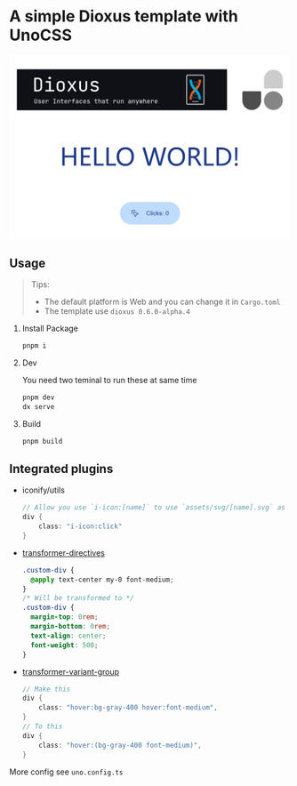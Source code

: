 # A simple Dioxus template with UnoCSS

![example](example.png)

## Usage

> Tips:
> - The default platform is Web and you can change it in `Cargo.toml`
> - The template use `dioxus 0.6.0-alpha.4`


1. Install Package

   ```sh
   pnpm i
   ```

2. Dev

   You need two teminal to run these at same time

   ```sh
   pnpm dev
   dx serve
   ```

3. Build

   ```sh
   pnpm build
   ```

## Integrated plugins

- iconify/utils

  ```rs
  // Allow you use `i-icon:[name]` to use `assets/svg/[name].svg` as a icon
  div {
      class: "i-icon:click"
  }
  ```

- [transformer-directives](https://unocss.dev/transformers/directives#directives-transformer)

  ```css
  .custom-div {
    @apply text-center my-0 font-medium;
  }
  /* Will be transformed to */
  .custom-div {
    margin-top: 0rem;
    margin-bottom: 0rem;
    text-align: center;
    font-weight: 500;
  }
  ```

- [transformer-variant-group](https://unocss.dev/transformers/variant-group)

  ```rs
  // Make this
  div {
      class: "hover:bg-gray-400 hover:font-medium",
  }
  // To this
  div {
      class: "hover:(bg-gray-400 font-medium)",
  }
  ```


More config see `uno.config.ts`